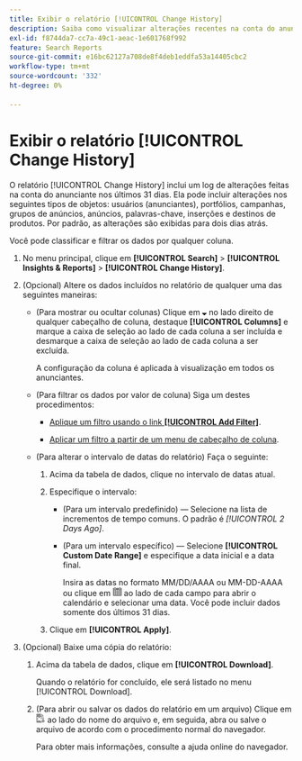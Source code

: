 ```yaml
---
title: Exibir o relatório [!UICONTROL Change History]
description: Saiba como visualizar alterações recentes na conta do anunciante.
exl-id: f8744da7-cc7a-49c1-aeac-1e601768f992
feature: Search Reports
source-git-commit: e16bc62127a708de8f4deb1eddfa53a14405cbc2
workflow-type: tm+mt
source-wordcount: '332'
ht-degree: 0%

---
```


# Exibir o relatório [!UICONTROL Change History]

O relatório [!UICONTROL Change History] inclui um log de alterações feitas na conta do anunciante nos últimos 31 dias. Ela pode incluir alterações nos seguintes tipos de objetos: usuários (anunciantes), portfólios, campanhas, grupos de anúncios, anúncios, palavras-chave, inserções e destinos de produtos. Por padrão, as alterações são exibidas para dois dias atrás.

Você pode classificar e filtrar os dados por qualquer coluna.

1. No menu principal, clique em **[!UICONTROL Search]** > **[!UICONTROL Insights & Reports]** > **[!UICONTROL Change History]**.

1. (Opcional) Altere os dados incluídos no relatório de qualquer uma das seguintes maneiras:

   * (Para mostrar ou ocultar colunas) Clique em ![Seta para baixo](/help/search-social-commerce/assets/arrow-down-expand.png "Seta para baixo") no lado direito de qualquer cabeçalho de coluna, destaque **[!UICONTROL Columns]** e marque a caixa de seleção ao lado de cada coluna a ser incluída e desmarque a caixa de seleção ao lado de cada coluna a ser excluída.

     A configuração da coluna é aplicada à visualização em todos os anunciantes.

   * (Para filtrar os dados por valor de coluna) Siga um destes procedimentos:

      * [Aplique um filtro usando o link **[!UICONTROL Add Filter]**](/help/search-social-commerce/common-tasks/data-views/ad-hoc-settings/column-filter-apply-from-column-heading.md).

      * [Aplicar um filtro a partir de um menu de cabeçalho de coluna](/help/search-social-commerce/common-tasks/data-views/ad-hoc-settings/column-filter-apply-from-column-heading.md).

   * (Para alterar o intervalo de datas do relatório) Faça o seguinte:

      1. Acima da tabela de dados, clique no intervalo de datas atual.

      1. Especifique o intervalo:

         * (Para um intervalo predefinido) — Selecione na lista de incrementos de tempo comuns. O padrão é *[!UICONTROL 2 Days Ago]*.

         * (Para um intervalo específico) — Selecione **[!UICONTROL Custom Date Range]** e especifique a data inicial e a data final.

           Insira as datas no formato MM/DD/AAAA ou MM-DD-AAAA ou clique em ![Calendário](/help/search-social-commerce/assets/calendar.png "Calendário") ao lado de cada campo para abrir o calendário e selecionar uma data. Você pode incluir dados somente dos últimos 31 dias.

      1. Clique em **[!UICONTROL Apply]**.

1. (Opcional) Baixe uma cópia do relatório:

   1. Acima da tabela de dados, clique em **[!UICONTROL Download]**.

      Quando o relatório for concluído, ele será listado no menu [!UICONTROL Download].

   1. (Para abrir ou salvar os dados do relatório em um arquivo) Clique em ![Baixar Relatório como XLS](/help/search-social-commerce/assets/download-spreadsheet2.png "Baixar Relatório como XLS") ao lado do nome do arquivo e, em seguida, abra ou salve o arquivo de acordo com o procedimento normal do navegador.

      Para obter mais informações, consulte a ajuda online do navegador.

